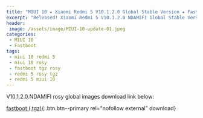 ```yaml
---
title: "MIUI 10 ★ Xiaomi Redmi 5 V10.1.2.0 Global Stable Version ★ Fastboot ROM Download"
excerpt: "Released! Xiaomi Redmi 5 V10.1.2.0 NDAMIFI Global Stable Version Fastboot File Download"
header:
 image: /assets/image/MIUI-10-update-01.jpeg
categories:
 - MIUI 10
 - Fastboot
tags:
 - miui 10 redmi 5
 - miui 10 rosy
 - fastboot tgz rosy
 - redmi 5 rosy tgz
 - redmi 5 miui 10
---
```


V10.1.2.0.NDAMIFI rosy global images download link below:

[fastboot (.tgz)](http://bigota.d.miui.com/V10.1.2.0.NDAMIFI/rosy_global_images_V10.1.2.0.NDAMIFI_20181106.0000.00_7.1_global_33741100ce.tgz){:.btn.btn--primary rel="nofollow external" download}
